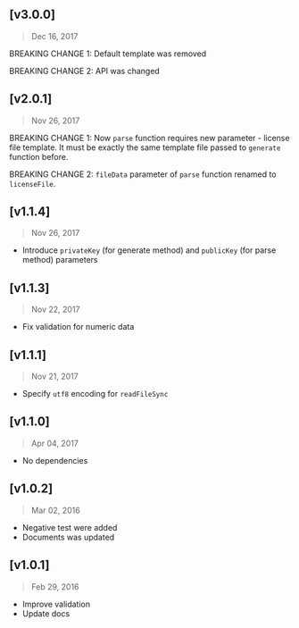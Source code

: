 ## [v3.0.0]
> Dec 16, 2017

BREAKING CHANGE 1: Default template was removed

BREAKING CHANGE 2: API was changed

## [v2.0.1]
> Nov 26, 2017

BREAKING CHANGE 1: Now `parse` function requires new parameter - license file template. It must be exactly the same template file passed to `generate` function before.

BREAKING CHANGE 2: `fileData` parameter of `parse` function renamed to `licenseFile`.

## [v1.1.4]
> Nov 26, 2017

- Introduce `privateKey` (for generate method) and `publicKey` (for parse method) parameters

## [v1.1.3]
> Nov 22, 2017

- Fix validation for numeric data

## [v1.1.1]
> Nov 21, 2017

- Specify `utf8` encoding for `readFileSync`

## [v1.1.0]
> Apr 04, 2017

- No dependencies

## [v1.0.2]
> Mar 02, 2016

- Negative test were added
- Documents was updated

## [v1.0.1]
> Feb 29, 2016

- Improve validation
- Update docs
